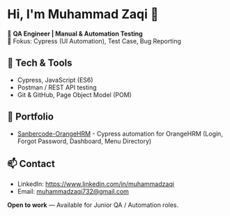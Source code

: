 # Hi, I'm Muhammad Zaqi 👋

🚀 **QA Engineer | Manual & Automation Testing**  
🔭 Fokus: Cypress (UI Automation), Test Case, Bug Reporting

## 🔧 Tech & Tools
- Cypress, JavaScript (ES6)
- Postman / REST API testing
- Git & GitHub, Page Object Model (POM)

## 📂 Portfolio
- [Sanbercode-OrangeHRM](https://github.com/MuhammadZaqi732/Sanbercode-OrangeHRM.git) - Cypress automation for OrangeHRM (Login, Forgot Password, Dashboard, Menu Directory)

## 📫 Contact
- LinkedIn: https://www.linkedin.com/in/muhammadzaqi  
- Email: muhammadzaqi732@gmail.com

**Open to work** — Available for Junior QA / Automation roles.
